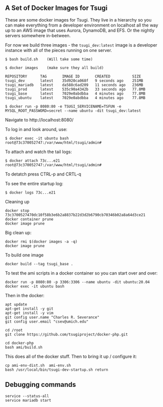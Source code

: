 A Set of Docker Images for Tsugi
--------------------------------

These are some docker images for Tsugi.  They live in a hierarchy so you can make
everything from a developer environment on localhost all the way up to an AWS image
that uses Aurora, DynamoDB, and EFS.  Or the nightly servers somewhere in-between.


For now we build three images - the `tsugi_dev:latest` image is a developer instance
with all of the pieces running on one server.

    $ bash build.sh    (Will take some time)

    $ docker images    (make sure they all build)

    REPOSITORY      TAG       IMAGE ID       CREATED          SIZE
    tsugi_dev       latest    35d920ca068f   9 seconds ago    251MB
    tsugi_mariadb   latest    da588c6ad209   11 seconds ago   236MB
    tsugi_prod      latest    535c90a4342b   33 seconds ago   77.8MB
    tsugi_base      latest    7029e0abdbba   4 minutes ago    77.8MB
    tsugi_ubuntu    latest    7029e0abdbba   4 minutes ago    77.8MB

    $ docker run -p 8080:80 -e TSUGI_SERVICENAME=TSFUN -e MYSQL_ROOT_PASSWORD=secret --name ubuntu -dit tsugi_dev:latest

Navigate to http://localhost:8080/

To log in and look around, use:

    $ docker exec -it ubuntu bash
    root@73c370052747:/var/www/html/tsugi/admin# 

To attach and watch the tail logs:

    $ docker attach 73c...e21
    root@73c370052747:/var/www/html/tsugi/admin# 

To detatch press CTRL-p and CRTL-q

To see the entire startup log:

    $ docker logs 73c...e21

Cleaning up

    docker stop 73c3700527470dc10f58b3e6b2a8837b22d3d2b6790cb70346b02a8a64d3ce21
    docker container prune
    docker image prune

Big clean up:

    docker rmi $(docker images -a -q)
    docker image prune

To build one image

    docker build --tag tsugi_base .

To test the ami scripts in a docker container so you can start over and over:

    docker run -p 8080:80 -p 3306:3306 --name ubuntu -dit ubuntu:20.04
    docker exec -it ubuntu bash

Then in the docker:

    apt update
    apt-get install -y git
    apt-get install -y vim
    git config user.name "Charles R. Severance"
    git config user.email "csev@umich.edu"

    cd /root
    git clone https://github.com/tsugiproject/docker-php.git

    cd docker-php
    bash ami/build.sh 

This does all of the docker stuff.  Then to bring it up / configure it:

    cp ami-env-dist.sh  ami-env.sh
    bash /usr/local/bin/tsugi-dev-startup.sh return


Debugging commands
------------------

    service --status-all
    service mariadb start

